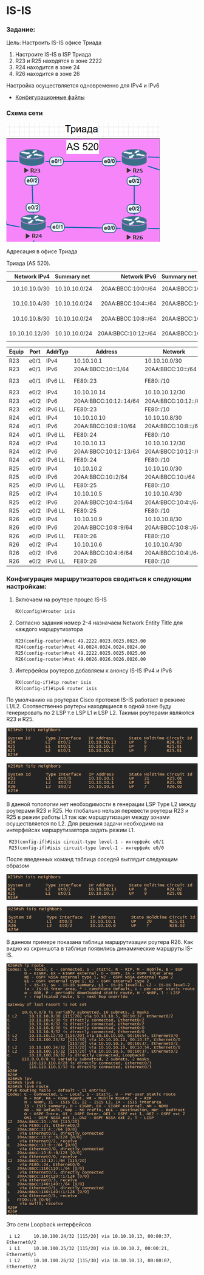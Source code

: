 #  IS-IS

###  Задание:

Цель: Настроить IS-IS офисе Триада
1. Настроите IS-IS в ISP Триада
2. R23 и R25 находятся в зоне 2222
3. R24 находится в зоне 24
4. R26 находится в зоне 26

Настройка осуществляется одновременно для IPv4 и IPv6

- [Конфигурационные файлы](config/)

### Схема сети

![](Schema.png)


Адресация в офисе Триада

Триада (AS 520).

| Network IPv4     | Summary net    | Network IPv6             | Summary net         | Description   | Eq&port         |
|-----------------:|:---------------|-------------------------:|:--------------------|:-------------:|-----------------|
| 10.10.10.0/30    | 10.10.10.0/24  | 20AA:BBCC:10:0::/64      | 20AA:BBCC:10::/48   | Триада AS 520 | R23e0/1 R25e0/0 |
| 10.10.10.4/30    | 10.10.10.0/24  | 20AA:BBCC:10:4::/64      | 20AA:BBCC:10::/48   | Триада AS 520 | R25e0/2 R26e0/2 |
| 10.10.10.8/30    | 10.10.10.0/24  | 20AA:BBCC:10:8::/64      | 20AA:BBCC:10::/48   | Триада AS 520 | R26e0/0 R24e0/1 |
| 10.10.10.12/30   | 10.10.10.0/24  | 20AA:BBCC:10:12::/64     | 20AA:BBCC:10::/48   | Триада AS 520 | R23e0/2 R24e0/2 |


| Equip | Port | AddrTyp | Address                  | Network                | Description     |
|-------|------|---------|--------------------------|------------------------|-----------------|
|	R23	|	e0/1	|	IPv4		|	10.10.10.1	|	10.10.10.0/30	|	to	R25	e0/0	|
|	R23	|	e0/1	|	IPv6		|	20AA:BBCC:10:::1/64	|	20AA:BBCC:10:::/64	|	to	R25	e0/0	|
|	R23	|	e0/1	|	IPv6	LL	|	FE80::23	|	FE80::/10	|	to	R125	e0/0	|
|	R23	|	e0/2	|	IPv4		|	10.10.10.14	|	10.10.10.12/30	|	to	R24	e0/2	|
|	R23	|	e0/2	|	IPv6		|	20AA:BBCC:10:12::14/64	|	20AA:BBCC:10:12::/64	|	to	R24	e0/2	|
|	R23	|	e0/2	|	IPv6	LL	|	FE80::23	|	FE80::/10	|	to	R24	e0/2	|
|	R24	|	e0/1	|	IPv4		|	10.10.10.10	|	10.10.10.8/30	|	to	R26	e0/0	|
|	R24	|	e0/1	|	IPv6		|	20AA:BBCC:10:8::10/64	|	20AA:BBCC:10:8:::/64	|	to	R26	e0/0	|
|	R24	|	e0/1	|	IPv6	LL	|	FE80::24	|	FE80::/10	|	to	R26	e0/0	|
|	R24	|	e0/2	|	IPv4		|	10.10.10.13	|	10.10.10.12/30	|	to	R23	e0/2	|
|	R24	|	e0/2	|	IPv6		|	20AA:BBCC:10:12::13/64	|	20AA:BBCC:10:12::/64	|	to	R23	e0/2	|
|	R24	|	e0/2	|	IPv6	LL	|	FE80::24	|	FE80::/10	|	to	R23	e0/2	|
|	R25	|	e0/0	|	IPv4		|	10.10.10.2	|	10.10.10.0/30	|	to	R23	e0/1	|
|	R25	|	e0/0	|	IPv6		|	20AA:BBCC:10::2/64	|	20AA:BBCC:10::/64	|	to	R23	e0/1	|
|	R25	|	e0/0	|	IPv6	LL	|	FE80::25	|	FE80::/10	|	to	R23	e0/1	|
|	R25	|	e0/2	|	IPv4		|	10.10.10.5	|	10.10.10.4/30	|	to	R26	e0/2	|
|	R25	|	e0/2	|	IPv6		|	20AA:BBCC:10:4::5/64	|	20AA:BBCC:10:4::/64	|	to	R26	e0/2	|
|	R25	|	e0/2	|	IPv6	LL	|	FE80::25	|	FE80::/10	|	to	R26	e0/2	|
|	R26	|	e0/0	|	IPv4		|	10.10.10.9	|	10.10.10.8/30	|	to	R24	e0/1	|
|	R26	|	e0/0	|	IPv6		|	20AA:BBCC:10:8::9/64	|	20AA:BBCC:10:8::/64	|	to	R24	e0/1	|
|	R26	|	e0/0	|	IPv6	LL	|	FE80::26	|	FE80::/10	|	to	R24	e0/1	|
|	R26	|	e0/2	|	IPv4		|	10.10.10.6	|	10.10.10.4/30	|	to	R25	e0/2	|
|	R26	|	e0/2	|	IPv6		|	20AA:BBCC:10:4::6/64	|	20AA:BBCC:10:4::/64	|	to	R25	e0/2	|
|	R26	|	e0/2	|	IPv6	LL	|	FE80::26	|	FE80::/10	|	to	R25	e0/2	|




### Конфигурация маршрутизаторов сводиться к следующим настройкам:

1. Включаем на роутере процес IS-IS 
          
       RX(config)#router isis
 
2. Согласно задания номер 2-4 назначаем Network Entity Title для каждого маршрутизатора

       R23(config-router)#net 49.2222.0023.0023.0023.00
       R24(config-router)#net 49.0024.0024.0024.0024.00
       R25(config-router)#net 49.2222.0025.0025.0025.00
       R26(config-router)#net 49.0026.0026.0026.0026.00
       
       
3. Интерфейсы роутеров добавляем к анонсу IS-IS IPv4 и IPv6 
 
       RX(config-if)#ip router isis
       RX(config-if)#ipv6 router isis
 

По умолчанию на роутерах Cisco протокол IS-IS работает в режиме L1/L2. Соотвественно роутеры находящиеся в одной зоне буду генерировать по 2 LSP т.е LSP L1 и LSP L2.
Такими роутерами являются R23 и R25. 

![](ISIS_Neighbors_L2.png)

![](ISIS_Neighbors_L2_2.png)

В данной топологии нет необходимости в генерации LSP Type L2 между роутерами R23 и R25. Но глобально нельзя перевести роутеры R23 и R25 в режим работы L1 так как маршрутизация между зонами осуществляется по L2. Для решения задачи необходимо на интерфейсах маршрутизавтора задать режим L1.

     R23(config-if)#isis circuit-type level-1 - интерфейс e0/1
     R25(config-if)#isis circuit-type level-1 - интерфейс e0/0
     
 После введенных команд таблица соседей выглядит следующим образом

![](ISIS_Neighbors_L2_3.png)

![](ISIS_Neighbors_L2_4.png)    

В данном примере показана таблица маршрутизации роутера R26. Как видно из скриншота в таблице появились динамические маршруты IS-IS.

![](route_table.png)

Это сети Loopback интерфейсов

     i L2     10.10.100.24/32 [115/20] via 10.10.10.13, 00:00:37, Ethernet0/2
     i L1     10.10.100.25/32 [115/20] via 10.10.10.2, 00:00:21, Ethernet0/1
     i L2     10.10.100.26/32 [115/30] via 10.10.10.13, 00:00:07, Ethernet0/2



